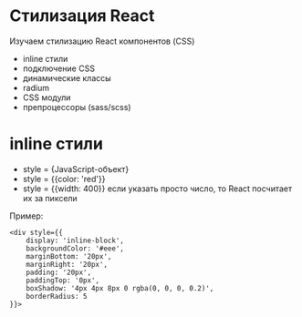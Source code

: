 # Стилизация React
Изучаем стилизацию React компонентов (CSS)

* inline стили
* подключение CSS
* динамические классы
* radium
* CSS модули
* препроцессоры (sass/scss)

# inline стили
* style = {JavaScript-объект}
* style = {{color: 'red'}}
* style = {{width: 400}} если указать просто число, то React посчитает их за пиксели

Пример:

    <div style={{
        display: 'inline-block',
        backgroundColor: '#eee',
        marginBottom: '20px',
        marginRight: '20px',
        padding: '20px',
        paddingTop: '0px',
        boxShadow: '4px 4px 8px 0 rgba(0, 0, 0, 0.2)',
        borderRadius: 5
    }}>

